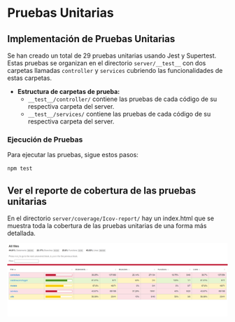 # Pruebas Unitarias

## Implementación de Pruebas Unitarias
Se han creado un total de 29 pruebas unitarias usando Jest y Supertest. Estas pruebas se organizan en el directorio `server/__test__` con dos carpetas llamadas `controller` y `services` cubriendo las funcionalidades de estas carpetas.

- **Estructura de carpetas de prueba:**  
  - `__test__/controller/` contiene las pruebas de cada código de su respectiva carpeta del server.
  - `__test__/services/` contiene las pruebas de cada código de su respectiva carpeta del server.

### Ejecución de Pruebas
Para ejecutar las pruebas, sigue estos pasos:

```bash
npm test
```

## Ver el reporte de cobertura de las pruebas unitarias

En el directorio `server/coverage/Icov-report/` hay un index.html que se muestra toda la cobertura de las pruebas unitarias de una forma más detallada.

![Cobertura de las pruebas](cobertura.png)